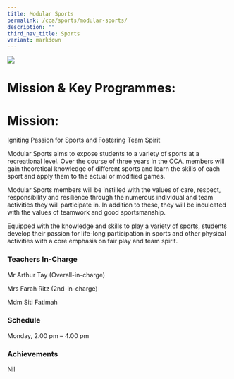 ```yaml
---
title: Modular Sports
permalink: /cca/sports/modular-sports/
description: ""
third_nav_title: Sports
variant: markdown
---
```

![](/images/CCA/modular%20sports%20s.jpg)

 

# **Mission & Key Programmes:**

# **Mission:**

Igniting Passion for Sports and Fostering Team Spirit

Modular Sports aims to expose students to a variety of sports at a recreational level. Over the course of three years in the CCA, members will gain theoretical knowledge of different sports and learn the skills of each sport and apply them to the actual or modified games.

Modular Sports members will be instilled with the values of care, respect, responsibility and resilience through the numerous individual and team activities they will participate in. In addition to these, they will be inculcated with the values of teamwork and good sportsmanship.

Equipped with the knowledge and skills to play a variety of sports, students develop their passion for life-long participation in sports and other physical activities with a core emphasis on fair play and team spirit.

### **Teachers In-Charge**

Mr Arthur Tay  (Overall-in-charge)

Mrs Farah Ritz (2nd-in-charge)

Mdm Siti Fatimah

### **Schedule**

Monday, 2.00 pm – 4.00 pm

### Achievements

Nil